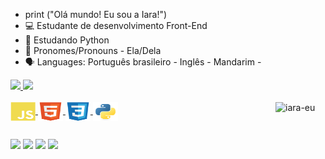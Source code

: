 - print ("Olá mundo! Eu sou a Iara!")
- 💻 Estudante de desenvolvimento Front-End
- 🐍 Estudando Python
- 💬 Pronomes/Pronouns - Ela/Dela
- 🗣️ Languages: Português brasileiro - Inglês - Mandarim - 

 <div>
  <a href="https://github.com/iaranitamiguel">
  <img height="180em" src="https://github-readme-stats.vercel.app/api?username=iaranitamiguel&show_icons=true&theme=shades-of-purple&include_all_commits=true&count_private=true"/>
    
  <img height="180em" src="https://github-readme-stats.vercel.app/api/top-langs/?username=iaranitamiguel&layout=compact&langs_count=7&theme=midnight-purple"/>
</div>

  </div>
<div style="display: inline_block"><br>
  <img align="center" alt="Rafa-Js" height="30" width="40" src="https://raw.githubusercontent.com/devicons/devicon/master/icons/javascript/javascript-plain.svg">
  <img align="center" alt="Rafa-HTML" height="30" width="40" src="https://raw.githubusercontent.com/devicons/devicon/master/icons/html5/html5-original.svg">
  <img align="center" alt="Rafa-CSS" height="30" width="40" src="https://raw.githubusercontent.com/devicons/devicon/master/icons/css3/css3-original.svg">
  <img align="center" alt="Rafa-Python" height="30" width="40" src="https://raw.githubusercontent.com/devicons/devicon/master/icons/python/python-original.svg">
  <img align="right" alt="iara-eu" height="80" width= "80" src="https://share-cdn.picrew.me/shareImg/org/202108/94097_YqWhkc7Q.png">
</div>

##

<div> 
  <a href="https://instagram.com/_iaraentrounasala" target="_blank"><img src="https://img.shields.io/badge/-Instagram-%23E4405F?style=for-the-badge&logo=instagram&logoColor=white" target="_blank"></a>
 	<a href="https://www.twitch.tv/iaraentrounasala" target="_blank"><img src="https://img.shields.io/badge/Twitch-9146FF?style=for-the-badge&logo=twitch&logoColor=white" target="_blank"></a>
  <a href = "mailto:iaranita.miguel@gmail.com"><img src="https://img.shields.io/badge/-Gmail-%23333?style=for-the-badge&logo=gmail&logoColor=white" target="_blank"></a>
  <a href="https://www.linkedin.com/in/iaranitamiguelreis-45875016a" target="_blank"><img src="https://img.shields.io/badge/-LinkedIn-%230077B5?style=for-the-badge&logo=linkedin&logoColor=white" target="_blank"></a> 
 
